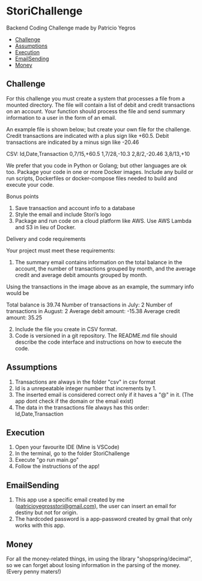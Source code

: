 # StoriChallenge

Backend Coding Challenge made by Patricio Yegros

- [Challenge](#challenge)
- [Assumptions](#assumptions)
- [Execution](#execution)
- [EmailSending](#emailSending)
- [Money](#money)

## Challenge

For this challenge you must create a system that processes a file from a mounted directory. The file
    will contain a list of debit and credit transactions on an account. Your function should process the file
    and send summary information to a user in the form of an email.

An example file is shown below; but create your own file for the challenge. Credit transactions are
    indicated with a plus sign like +60.5. Debit transactions are indicated by a minus sign like -20.46

CSV:
    Id,Date,Transaction
    0,7/15,+60.5
    1,7/28,-10.3
    2,8/2,-20.46
    3,8/13,+10

We prefer that you code in Python or Golang; but other languages are ok too. Package your code in
one or more Docker images. Include any build or run scripts, Dockerfiles or docker-compose files
needed to build and execute your code.

Bonus points
1. Save transaction and account info to a database
2. Style the email and include Stori’s logo
3. Package and run code on a cloud platform like AWS. Use AWS Lambda and S3 in lieu of Docker.

Delivery and code requirements

Your project must meet these requirements:

1. The summary email contains information on the total balance in the account, the number of
transactions grouped by month, and the average credit and average debit amounts grouped by 
month. 

Using the transactions in the image above as an example, the summary info would be

Total balance is 39.74
Number of transactions in July: 2
Number of transactions in August: 2
Average debit amount: -15.38
Average credit amount: 35.25

2. Include the file you create in CSV format.
3. Code is versioned in a git repository. The README.md file should describe the code interface and
instructions on how to execute the code.

## Assumptions

1. Transactions are always in the folder "csv" in csv format
2. Id is a unrepeatable integer number that increments by 1.
3. The inserted email is considered correct only if it haves a "@" in it. (The app dont check if the domain or the email exist)
4. The data in the transactions file always has this order: Id,Date,Transaction

## Execution

1. Open your favourite IDE (Mine is VSCode)
2. In the terminal, go to the folder StoriChallenge
3. Execute "go run main.go"
4. Follow the instructions of the app!

## EmailSending

1. This app use a specific email created by me (patricioyegrosstori@gmail.com), the user can insert an email for destiny but not for origin.
2. The hardcoded password is a app-password created by gmail that only works with this app.

## Money
For all the money-related things, im using the library "shopspring/decimal", so we can forget about losing information in the parsing of the money.
(Every penny maters!)


